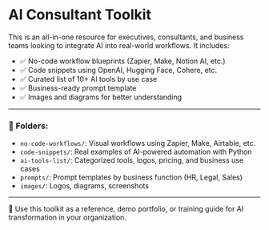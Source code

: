 # AI Consultant Toolkit

This is an all-in-one resource for executives, consultants, and business teams looking to integrate AI into real-world workflows. It includes:

- ✅ No-code workflow blueprints (Zapier, Make, Notion AI, etc.)
- ✅ Code snippets using OpenAI, Hugging Face, Cohere, etc.
- ✅ Curated list of 10+ AI tools by use case
- ✅ Business-ready prompt template
- ✅ Images and diagrams for better understanding

---

### 📁 Folders:

- `no-code-workflows/`: Visual workflows using Zapier, Make, Airtable, etc.
- `code-snippets/`: Real examples of AI-powered automation with Python
- `ai-tools-list/`: Categorized tools, logos, pricing, and business use cases
- `prompts/`: Prompt templates by business function (HR, Legal, Sales)
- `images/`: Logos, diagrams, screenshots

---

🧠 Use this toolkit as a reference, demo portfolio, or training guide for AI transformation in your organization.
